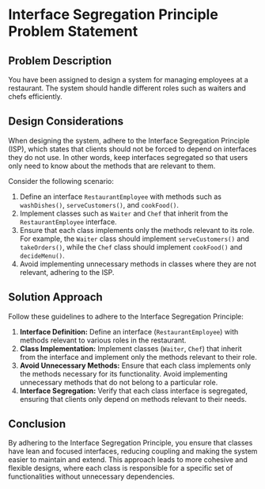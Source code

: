 # Interface Segregation Principle Problem Statement

## Problem Description

You have been assigned to design a system for managing employees at a restaurant. The system should handle different roles such as waiters and chefs efficiently.

## Design Considerations

When designing the system, adhere to the Interface Segregation Principle (ISP), which states that clients should not be forced to depend on interfaces they do not use. In other words, keep interfaces segregated so that users only need to know about the methods that are relevant to them.

Consider the following scenario:

1. Define an interface `RestaurantEmployee` with methods such as `washDishes()`, `serveCustomers()`, and `cookFood()`.
2. Implement classes such as `Waiter` and `Chef` that inherit from the `RestaurantEmployee` interface.
3. Ensure that each class implements only the methods relevant to its role. For example, the `Waiter` class should implement `serveCustomers()` and `takeOrders()`, while the `Chef` class should implement `cookFood()` and `decideMenu()`.
4. Avoid implementing unnecessary methods in classes where they are not relevant, adhering to the ISP.

## Solution Approach

Follow these guidelines to adhere to the Interface Segregation Principle:

1. **Interface Definition:** Define an interface (`RestaurantEmployee`) with methods relevant to various roles in the restaurant.
2. **Class Implementation:** Implement classes (`Waiter`, `Chef`) that inherit from the interface and implement only the methods relevant to their role.
3. **Avoid Unnecessary Methods:** Ensure that each class implements only the methods necessary for its functionality. Avoid implementing unnecessary methods that do not belong to a particular role.
4. **Interface Segregation:** Verify that each class interface is segregated, ensuring that clients only depend on methods relevant to their needs.

## Conclusion

By adhering to the Interface Segregation Principle, you ensure that classes have lean and focused interfaces, reducing coupling and making the system easier to maintain and extend. This approach leads to more cohesive and flexible designs, where each class is responsible for a specific set of functionalities without unnecessary dependencies.